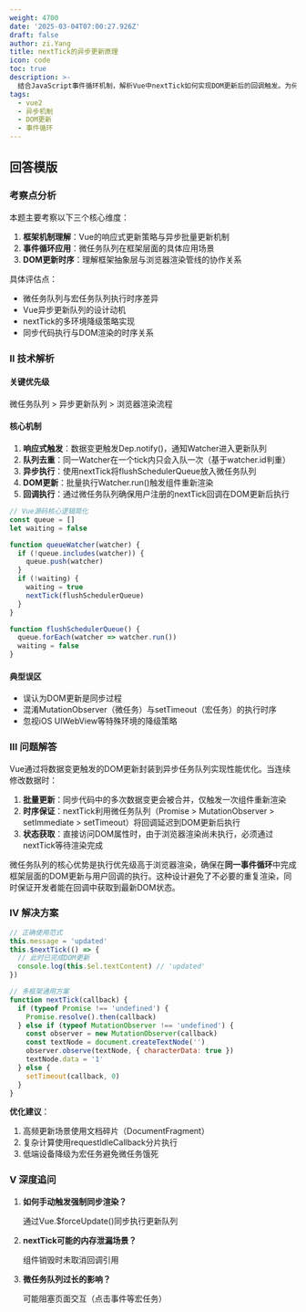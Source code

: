 ```yaml
---
weight: 4700
date: '2025-03-04T07:00:27.926Z'
draft: false
author: zi.Yang
title: nextTick的异步更新原理
icon: code
toc: true
description: >-
  结合JavaScript事件循环机制，解析Vue中nextTick如何实现DOM更新后的回调触发。为何连续修改数据时需要使用nextTick保证获取最新DOM状态？说明微任务队列在此过程中的作用。
tags:
  - vue2
  - 异步机制
  - DOM更新
  - 事件循环
---
```




## 回答模版

### 考察点分析

本题主要考察以下三个核心维度：

1. **框架机制理解**：Vue的响应式更新策略与异步批量更新机制
2. **事件循环应用**：微任务队列在框架层面的具体应用场景
3. **DOM更新时序**：理解框架抽象层与浏览器渲染管线的协作关系

具体评估点：

- 微任务队列与宏任务队列执行时序差异
- Vue异步更新队列的设计动机
- nextTick的多环境降级策略实现
- 同步代码执行与DOM渲染的时序关系

### Ⅱ 技术解析

#### 关键优先级

微任务队列 > 异步更新队列 > 浏览器渲染流程

#### 核心机制

1. **响应式触发**：数据变更触发Dep.notify()，通知Watcher进入更新队列
2. **队列去重**：同一Watcher在一个tick内只会入队一次（基于watcher.id判重）
3. **异步执行**：使用nextTick将flushSchedulerQueue放入微任务队列
4. **DOM更新**：批量执行Watcher.run()触发组件重新渲染
5. **回调执行**：通过微任务队列确保用户注册的nextTick回调在DOM更新后执行

```javascript
// Vue源码核心逻辑简化
const queue = []
let waiting = false

function queueWatcher(watcher) {
  if (!queue.includes(watcher)) {
    queue.push(watcher)
  }
  if (!waiting) {
    waiting = true
    nextTick(flushSchedulerQueue)
  }
}

function flushSchedulerQueue() {
  queue.forEach(watcher => watcher.run())
  waiting = false
}
```

#### 典型误区

- 误认为DOM更新是同步过程
- 混淆MutationObserver（微任务）与setTimeout（宏任务）的执行时序
- 忽视iOS UIWebView等特殊环境的降级策略

### Ⅲ 问题解答

Vue通过将数据变更触发的DOM更新封装到异步任务队列实现性能优化。当连续修改数据时：

1. **批量更新**：同步代码中的多次数据变更会被合并，仅触发一次组件重新渲染
2. **时序保证**：nextTick利用微任务队列（Promise > MutationObserver > setImmediate > setTimeout）将回调延迟到DOM更新后执行
3. **状态获取**：直接访问DOM属性时，由于浏览器渲染尚未执行，必须通过nextTick等待渲染完成

微任务队列的核心优势是执行优先级高于浏览器渲染，确保在**同一事件循环**中完成框架层面的DOM更新与用户回调的执行。这种设计避免了不必要的重复渲染，同时保证开发者能在回调中获取到最新DOM状态。

### Ⅳ 解决方案

```javascript
// 正确使用范式
this.message = 'updated'
this.$nextTick(() => {
  // 此时已完成DOM更新
  console.log(this.$el.textContent) // 'updated'
})

// 多框架通用方案
function nextTick(callback) {
  if (typeof Promise !== 'undefined') {
    Promise.resolve().then(callback)
  } else if (typeof MutationObserver !== 'undefined') {
    const observer = new MutationObserver(callback)
    const textNode = document.createTextNode('')
    observer.observe(textNode, { characterData: true })
    textNode.data = '1'
  } else {
    setTimeout(callback, 0)
  }
}
```

**优化建议**：

1. 高频更新场景使用文档碎片（DocumentFragment）
2. 复杂计算使用requestIdleCallback分片执行
3. 低端设备降级为宏任务避免微任务饿死

### Ⅴ 深度追问

1. **如何手动触发强制同步渲染？**

    通过Vue.$forceUpdate()同步执行更新队列

2. **nextTick可能的内存泄漏场景？**

    组件销毁时未取消回调引用

3. **微任务队列过长的影响？**
  
    可能阻塞页面交互（点击事件等宏任务）

